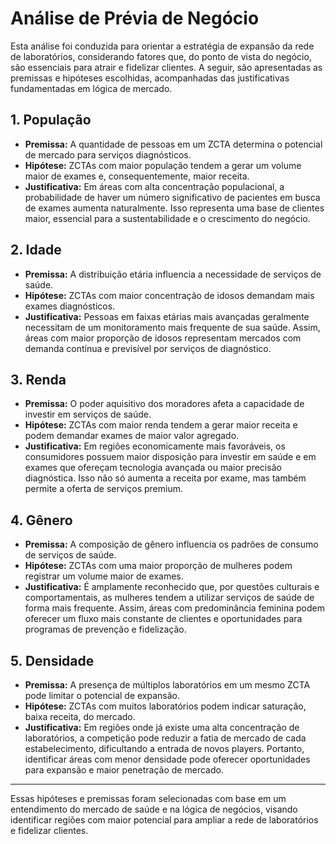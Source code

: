 # Análise de Prévia de Negócio

Esta análise foi conduzida para orientar a estratégia de expansão da rede de laboratórios, considerando fatores que, do ponto de vista do negócio, são essenciais para atrair e fidelizar clientes. A seguir, são apresentadas as premissas e hipóteses escolhidas, acompanhadas das justificativas fundamentadas em lógica de mercado.

## 1. População
- **Premissa:** A quantidade de pessoas em um ZCTA determina o potencial de mercado para serviços diagnósticos.
- **Hipótese:** ZCTAs com maior população tendem a gerar um volume maior de exames e, consequentemente, maior receita.
- **Justificativa:** Em áreas com alta concentração populacional, a probabilidade de haver um número significativo de pacientes em busca de exames aumenta naturalmente. Isso representa uma base de clientes maior, essencial para a sustentabilidade e o crescimento do negócio.

## 2. Idade
- **Premissa:** A distribuição etária influencia a necessidade de serviços de saúde.
- **Hipótese:** ZCTAs com maior concentração de idosos demandam mais exames diagnósticos.
- **Justificativa:** Pessoas em faixas etárias mais avançadas geralmente necessitam de um monitoramento mais frequente de sua saúde. Assim, áreas com maior proporção de idosos representam mercados com demanda contínua e previsível por serviços de diagnóstico.

## 3. Renda
- **Premissa:** O poder aquisitivo dos moradores afeta a capacidade de investir em serviços de saúde.
- **Hipótese:** ZCTAs com maior renda tendem a gerar maior receita e podem demandar exames de maior valor agregado.
- **Justificativa:** Em regiões economicamente mais favoráveis, os consumidores possuem maior disposição para investir em saúde e em exames que ofereçam tecnologia avançada ou maior precisão diagnóstica. Isso não só aumenta a receita por exame, mas também permite a oferta de serviços premium.

## 4. Gênero
- **Premissa:** A composição de gênero influencia os padrões de consumo de serviços de saúde.
- **Hipótese:** ZCTAs com uma maior proporção de mulheres podem registrar um volume maior de exames.
- **Justificativa:** É amplamente reconhecido que, por questões culturais e comportamentais, as mulheres tendem a utilizar serviços de saúde de forma mais frequente. Assim, áreas com predominância feminina podem oferecer um fluxo mais constante de clientes e oportunidades para programas de prevenção e fidelização.

## 5. Densidade
- **Premissa:** A presença de múltiplos laboratórios em um mesmo ZCTA pode limitar o potencial de expansão.
- **Hipótese:** ZCTAs com muitos laboratórios podem indicar saturação, baixa receita, do mercado.
- **Justificativa:** Em regiões onde já existe uma alta concentração de laboratórios, a competição pode reduzir a fatia de mercado de cada estabelecimento, dificultando a entrada de novos players. Portanto, identificar áreas com menor densidade pode oferecer oportunidades para expansão e maior penetração de mercado.

---

Essas hipóteses e premissas foram selecionadas com base em um entendimento do mercado de saúde e na lógica de negócios, visando identificar regiões com maior potencial para ampliar a rede de laboratórios e fidelizar clientes.
